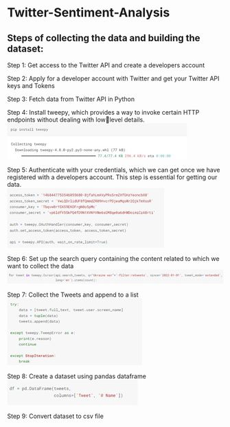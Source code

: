 # Twitter-Sentiment-Analysis
## Steps of collecting the data and building the dataset:
Step 1: Get access to the Twitter API and create a developers account  

Step 2: Apply for a developer account with Twitter and get your Twitter API keys and Tokens  

Step 3: Fetch data from Twitter API in Python  

Step 4: Install tweepy, which provides a way to invoke certain HTTP endpoints without dealing with lowlevel details.  
![This is an image](Images/1.jpeg)  

Step 5: Authenticate with your credentials, which we can get once we have registered with a developers account. This step is essential for getting our data.  
![This is an image](Images/2.jpeg)

Step 6: Set up the search query containing the content related to which we want to collect the data
![This is an image](Images/3.jpeg)  

Step 7: Collect the Tweets and append to a list  
![This is an image](Images/4.jpeg)  

Step 8: Create a dataset using pandas dataframe  
![This is an image](Images/5.jpeg) 

Step 9: Convert dataset to csv file
